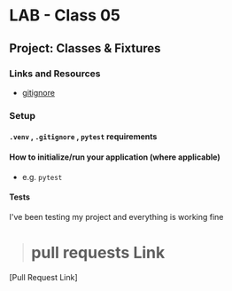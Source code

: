 # LAB - Class 05

## Project: Classes & Fixtures


### Links and Resources

- [gitignore](www.gitignore.io)


### Setup

#### `.venv` , `.gitignore` , `pytest` requirements 


#### How to initialize/run your application (where applicable)

- e.g. `pytest`


#### Tests

I've been testing my project and everything is working fine

> # pull requests Link
[Pull Request Link]